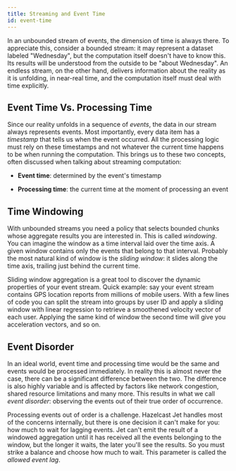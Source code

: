 ```yaml
---
title: Streaming and Event Time
id: event-time
---
```


In an unbounded stream of events, the dimension of time is always there.
To appreciate this, consider a bounded stream: it may represent a
dataset labeled "Wednesday", but the computation itself doesn't have to
know this. Its results will be understood from the outside to be "about
Wednesday". An endless stream, on the other hand, delivers information
about the reality as it is unfolding, in near-real time, and the
computation itself must deal with time explicitly.

## Event Time Vs. Processing Time

Since our reality unfolds in a sequence of *events*, the data in our
stream always represents events. Most importantly, every data item has a
*timestamp* that tells us when the event occurred. All the processing
logic must rely on these timestamps and not whatever the current time
happens to be when running the computation. This brings us to these two
concepts, often discussed when talking about streaming computation:

* **Event time**: determined by the event's timestamp

* **Processing time**: the current time at the moment of processing an
  event

## Time Windowing

With unbounded streams you need a policy that selects bounded chunks
whose aggregate results you are interested in. This is called
*windowing*. You can imagine the window as a time interval laid over the
time axis. A given window contains only the events that belong to that
interval. Probably the most natural kind of window is the *sliding
window*: it slides along the time axis, trailing just behind the current
time.

Sliding window aggregation is a great tool to discover the dynamic
properties of your event stream. Quick example: say your event stream
contains GPS location reports from millions of mobile users. With a few
lines of code you can split the stream into groups by user ID and apply
a sliding window with linear regression to retrieve a smoothened
velocity vector of each user. Applying the same kind of window the
second time will give you acceleration vectors, and so on.

## Event Disorder

In an ideal world, event time and processing time would be the same and
events would be processed immediately. In reality this is almost never
the case, there can be a significant difference between the two. The
difference is also highly variable and is affected by factors like
network congestion, shared resource limitations and many more. This
results in what we call *event disorder*: observing the events out of
their true order of occurrence.

Processing events out of order is a challenge. Hazelcast Jet handles
most of the concerns internally, but there is one decision it can't make
for you: how much to wait for lagging events. Jet can't emit the result
of a windowed aggregation until it has received all the events belonging
to the window, but the longer it waits, the later you'll see the
results. So you must strike a balance and choose how much to wait. This
parameter is called the *allowed event lag*.
